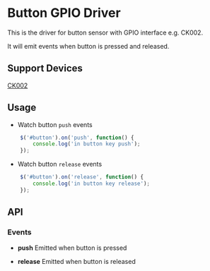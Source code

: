 # Button GPIO Driver

This is the driver for button sensor with GPIO interface e.g. CK002.

It will emit events when button is pressed and released.

## Support Devices

[CK002](http://rap.ruff.io/devices/CK002)

## Usage

* Watch button `push` events

```javascript
    $('#button').on('push', function() {
        console.log('in button key push');
    });
```

* Watch button `release` events

```javascript
    $('#button').on('release', function() {
        console.log('in button key release');
    });

```

## API
### Events
* **push**
Emitted when button is pressed

* **release**
Emitted when button is released
